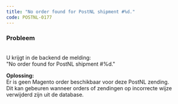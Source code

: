 ```yaml
---
title: "No order found for PostNL shipment #%d."
code: POSTNL-0177
---
```


<div class="columnLayout single" data-layout="single">
<div class="cell normal" data-type="normal">
<div class="innerCell">
<p><h3>Probleem</h3><br>U krijgt in de backend de melding: <br>"No order found for PostNL shipment #%d."</p><p><strong>Oplossing:<br></strong>Er is geen Magento order beschikbaar voor deze PostNL zending.<br>Dit kan gebeuren wanneer orders of zendingen op incorrecte wijze verwijderd zijn uit de database. </p></div>
</div>
</div>